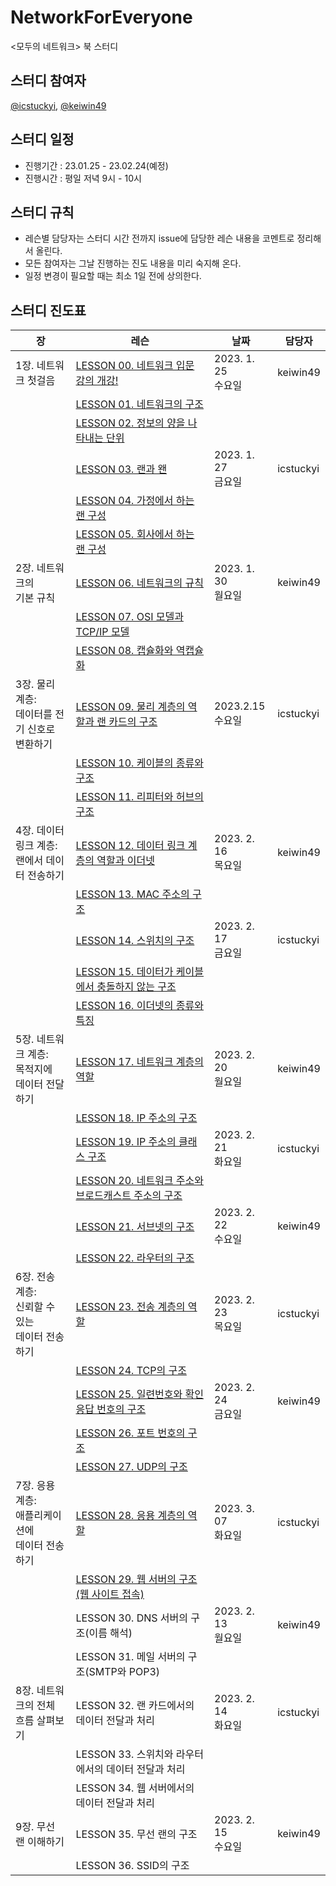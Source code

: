 # NetworkForEveryone
&lt;모두의 네트워크> 북 스터디

## 스터디 참여자
[@icstuckyi](https://github.com/icstuckyi), [@keiwin49](https://github.com/keiwin49)

## 스터디 일정
- 진행기간 : 23.01.25 - 23.02.24(예정)
- 진행시간 : 평일 저녁 9시 - 10시

## 스터디 규칙
- 레슨별 담당자는 스터디 시간 전까지 issue에 담당한 레슨 내용을 코멘트로 정리해서 올린다. 
- 모든 참여자는 그날 진행하는 진도 내용을 미리 숙지해 온다. 
- 일정 변경이 필요할 때는 최소 1일 전에 상의한다. 

## 스터디 진도표
장 | 레슨 | 날짜 | 담당자
-- | -- | -- | --
1장. 네트워크 첫걸음 | [LESSON 00. 네트워크   입문 강의 개강!](https://github.com/icstuckyi/NetworkForEveryone/issues/2#issue-1552973413) | 2023. 1. 25 <br/>수요일 | keiwin49
  | [LESSON 01.   네트워크의 구조](https://github.com/icstuckyi/NetworkForEveryone/issues/2#issuecomment-1400230190) |   |  
  | [LESSON 02. 정보의   양을 나타내는 단위](https://github.com/icstuckyi/NetworkForEveryone/issues/2#issuecomment-1400230339) |   |  
  | [LESSON 03. 랜과 왠](https://github.com/icstuckyi/NetworkForEveryone/issues/2#issuecomment-1404889785) | 2023. 1. 27 <br/>금요일 | icstuckyi
  | [LESSON 04. 가정에서   하는 랜 구성](https://github.com/icstuckyi/NetworkForEveryone/issues/2#issuecomment-1404894322) |   |  
  | [LESSON 05. 회사에서   하는 랜 구성](https://github.com/icstuckyi/NetworkForEveryone/issues/2#issuecomment-1404906111) |   |  
2장. 네트워크의 <br/>기본 규칙 | [LESSON 06.   네트워크의 규칙](https://github.com/icstuckyi/NetworkForEveryone/issues/3#issue-1561249097) | 2023. 1. 30 <br/>월요일 | keiwin49
  | [LESSON 07. OSI   모델과 TCP/IP 모델](https://github.com/icstuckyi/NetworkForEveryone/issues/3#issuecomment-1407660515) |   |  
  | [LESSON 08. 캡슐화와   역캡슐화](https://github.com/icstuckyi/NetworkForEveryone/issues/3#issuecomment-1407660605) |   |  
3장. 물리 계층: <br/>데이터를 전기 신호로 <br/>변환하기 | [LESSON 09. 물리   계층의 역할과 랜 카드의 구조](https://github.com/icstuckyi/NetworkForEveryone/issues/4#issue-1585635740) | 2023.2.15 <br/>수요일 | icstuckyi
  | [LESSON 10. 케이블의   종류와 구조](https://github.com/icstuckyi/NetworkForEveryone/issues/4#issuecomment-1431139636) |   |  
  | [LESSON 11. 리피터와   허브의 구조](https://github.com/icstuckyi/NetworkForEveryone/issues/4#issuecomment-1431140268) |   |  
4장. 데이터 링크 계층: <br/>랜에서 데이터 전송하기 | [LESSON 12. 데이터   링크 계층의 역할과 이더넷](https://github.com/icstuckyi/NetworkForEveryone/issues/5#issue-1587383279) | 2023. 2. 16 <br/>목요일 | keiwin49
  | [LESSON 13. MAC   주소의 구조](https://github.com/icstuckyi/NetworkForEveryone/issues/5#issuecomment-1432827051) |   |   
  || [LESSON 14. 스위치의   구조](https://github.com/icstuckyi/NetworkForEveryone/issues/5#issuecomment-1434456339) | 2023. 2. 17 <br/>금요일 | icstuckyi
  | [LESSON 15. 데이터가   케이블에서 충돌하지 않는 구조](https://github.com/icstuckyi/NetworkForEveryone/issues/5#issuecomment-1434457105) |   |  
  | [LESSON 16. 이더넷의   종류와 특징](https://github.com/icstuckyi/NetworkForEveryone/issues/5#issuecomment-1434457449) |   |  
5장. 네트워크 계층: <br/>목적지에 <br/>데이터 전달하기 | [LESSON 17. 네트워크   계층의 역할](https://github.com/icstuckyi/NetworkForEveryone/issues/6#issue-1591694170) | 2023. 2. 20 <br/>월요일 | keiwin49
  | [LESSON 18. IP   주소의 구조](https://github.com/icstuckyi/NetworkForEveryone/issues/6#issuecomment-1436827885) |   |  
  || [LESSON 19. IP   주소의 클래스 구조](https://github.com/icstuckyi/NetworkForEveryone/issues/6#issuecomment-1438302165) | 2023. 2. 21 <br/>화요일 | icstuckyi
  | [LESSON 20. 네트워크   주소와 브로드캐스트 주소의 구조](https://github.com/icstuckyi/NetworkForEveryone/issues/6#issuecomment-1438302654) |   |  
  || [LESSON 21. 서브넷의   구조](https://github.com/icstuckyi/NetworkForEveryone/issues/6#issuecomment-1439819713) | 2023. 2. 22 <br/>수요일 | keiwin49
  | [LESSON 22. 라우터의   구조](https://github.com/icstuckyi/NetworkForEveryone/issues/6#issuecomment-1439819997) |   |  
6장. 전송 계층: <br/>신뢰할   수 있는 <br/>데이터 전송하기 | [LESSON 23. 전송   계층의 역할](https://github.com/icstuckyi/NetworkForEveryone/issues/7#issue-1596755084) | 2023. 2. 23 <br/>목요일 | icstuckyi
  | [LESSON 24. TCP의   구조](https://github.com/icstuckyi/NetworkForEveryone/issues/7#issuecomment-1441664215) |   |  
 | | [LESSON 25. 일련번호와 확인 응답 번호의 구조](https://github.com/icstuckyi/NetworkForEveryone/issues/7#issuecomment-1443624915) | 2023. 2. 24 <br/>금요일 | keiwin49
  | [LESSON 26. 포트   번호의 구조](https://github.com/icstuckyi/NetworkForEveryone/issues/7#issuecomment-1443625555) |   |  
  | [LESSON 27. UDP의   구조](https://github.com/icstuckyi/NetworkForEveryone/issues/7#issuecomment-1443625974) |   |  
7장. 응용 계층: <br/>애플리케이션에 <br/>데이터 전송하기 | [LESSON 28. 응용   계층의 역할](https://github.com/icstuckyi/NetworkForEveryone/issues/8#issue-1613233326) | 2023. 3. 07 <br/>화요일 | icstuckyi
  | [LESSON 29. 웹   서버의 구조(웹 사이트 접속)](https://github.com/icstuckyi/NetworkForEveryone/issues/8#issuecomment-1457989121) |   |  
  | LESSON 30. DNS   서버의 구조(이름 해석) | 2023. 2. 13 <br/>월요일 | keiwin49
  | LESSON 31. 메일   서버의 구조(SMTP와 POP3) |   |  
8장. 네트워크의 전체 <br/>흐름 살펴보기 | LESSON 32. 랜   카드에서의 데이터 전달과 처리 | 2023. 2. 14 <br/>화요일 | icstuckyi
  | LESSON 33. 스위치와   라우터에서의 데이터 전달과 처리 |   |  
  | LESSON 34. 웹   서버에서의 데이터 전달과 처리 |   |  
9장. 무선 랜 이해하기 | LESSON 35. 무선   랜의 구조 | 2023. 2. 15 <br/>수요일 | keiwin49
  | LESSON 36. SSID의 구조 |   |  
